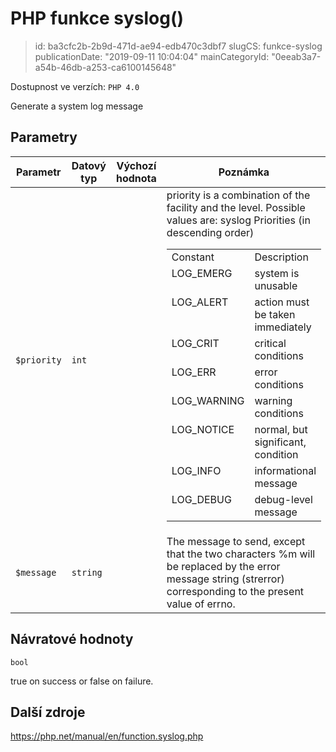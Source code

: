 PHP funkce syslog()
===================

> id: ba3cfc2b-2b9d-471d-ae94-edb470c3dbf7
> slugCS: funkce-syslog
> publicationDate: "2019-09-11 10:04:04"
> mainCategoryId: "0eeab3a7-a54b-46db-a253-ca6100145648"

Dostupnost ve verzích: `PHP 4.0`

Generate a system log message


Parametry
--------------

| Parametr | Datový typ | Výchozí hodnota | Poznámka |
|-----|-----|-----|-----|
| `$priority` | `int` |  | priority is a combination of the facility and the level. Possible values are: <table> syslog Priorities (in descending order) <tr valign="top"> <td>Constant</td> <td>Description</td> </tr> <tr valign="top"> <td>LOG_EMERG</td> <td>system is unusable</td> </tr> <tr valign="top"> <td>LOG_ALERT</td> <td>action must be taken immediately</td> </tr> <tr valign="top"> <td>LOG_CRIT</td> <td>critical conditions</td> </tr> <tr valign="top"> <td>LOG_ERR</td> <td>error conditions</td> </tr> <tr valign="top"> <td>LOG_WARNING</td> <td>warning conditions</td> </tr> <tr valign="top"> <td>LOG_NOTICE</td> <td>normal, but significant, condition</td> </tr> <tr valign="top"> <td>LOG_INFO</td> <td>informational message</td> </tr> <tr valign="top"> <td>LOG_DEBUG</td> <td>debug-level message</td> </tr> </table> |
| `$message` | `string` |  | The message to send, except that the two characters %m will be replaced by the error message string (strerror) corresponding to the present value of errno. |


Návratové hodnoty
----------------

`bool`

true on success or false on failure.

Další zdroje
------------

https://php.net/manual/en/function.syslog.php
